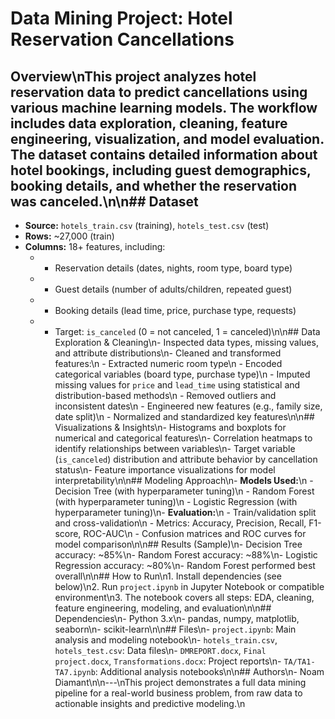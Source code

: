 # Data Mining Project: Hotel Reservation Cancellations

## Overview\nThis project analyzes hotel reservation data to predict cancellations using various machine learning models. The workflow includes data exploration, cleaning, feature engineering, visualization, and model evaluation. The dataset contains detailed information about hotel bookings, including guest demographics, booking details, and whether the reservation was canceled.\n\n## Dataset
- **Source:** `hotels_train.csv` (training), `hotels_test.csv` (test)
- **Rows:** ~27,000 (train)
- **Columns:** 18+ features, including:
    - - Reservation details (dates, nights, room type, board type)
    -   - Guest details (number of adults/children, repeated guest)
    -   - Booking details (lead time, price, purchase type, requests)
    - - Target: `is_canceled` (0 = not canceled, 1 = canceled)\n\n## Data Exploration & Cleaning\n- Inspected data types, missing values, and attribute distributions\n- Cleaned and transformed features:\n  - Extracted numeric room type\n  - Encoded categorical variables (board type, purchase type)\n  - Imputed missing values for `price` and `lead_time` using statistical and distribution-based methods\n  - Removed outliers and inconsistent dates\n  - Engineered new features (e.g., family size, date split)\n  - Normalized and standardized key features\n\n## Visualizations & Insights\n- Histograms and boxplots for numerical and categorical features\n- Correlation heatmaps to identify relationships between variables\n- Target variable (`is_canceled`) distribution and attribute behavior by cancellation status\n- Feature importance visualizations for model interpretability\n\n## Modeling Approach\n- **Models Used:**\n  - Decision Tree (with hyperparameter tuning)\n  - Random Forest (with hyperparameter tuning)\n  - Logistic Regression (with hyperparameter tuning)\n- **Evaluation:**\n  - Train/validation split and cross-validation\n  - Metrics: Accuracy, Precision, Recall, F1-score, ROC-AUC\n  - Confusion matrices and ROC curves for model comparison\n\n## Results (Sample)\n- Decision Tree accuracy: ~85%\n- Random Forest accuracy: ~88%\n- Logistic Regression accuracy: ~80%\n- Random Forest performed best overall\n\n## How to Run\n1. Install dependencies (see below)\n2. Run `project.ipynb` in Jupyter Notebook or compatible environment\n3. The notebook covers all steps: EDA, cleaning, feature engineering, modeling, and evaluation\n\n## Dependencies\n- Python 3.x\n- pandas, numpy, matplotlib, seaborn\n- scikit-learn\n\n## Files\n- `project.ipynb`: Main analysis and modeling notebook\n- `hotels_train.csv`, `hotels_test.csv`: Data files\n- `DMREPORT.docx`, `Final project.docx`, `Transformations.docx`: Project reports\n- `TA/TA1-TA7.ipynb`: Additional analysis notebooks\n\n## Authors\n- Noam Diamant\n\n---\nThis project demonstrates a full data mining pipeline for a real-world business problem, from raw data to actionable insights and predictive modeling.\n
